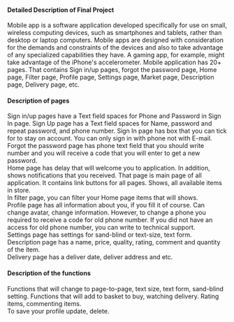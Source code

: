 <h4>Detailed Description of Final Project</h4>
 Mobile app is a software application developed specifically for use on small, wireless computing devices, such as smartphones and tablets, rather than desktop or laptop computers. Mobile apps are designed with consideration for the demands and constraints of the devices and also to take advantage of any specialized capabilities they have. A gaming app, for example, might take advantage of the iPhone's accelerometer.
Mobile application has 20+ pages. That contains Sign in/up pages, forgot the password page, Home page, Filter page, Profile page, Settings page, Market page, Description page, Delivery page, etc. 
<h4>Description of pages</h4>
Sign in/up pages have a Text field spaces for Phone and Password in Sign In page. Sign Up page has a Text field spaces for Name, password and repeat password, and phone number. 
Sign In page has box that you can tick for to stay on account. You can only sign in with phone not with E-mail. <br>
Forgot the password page has phone text field that you should write number and you will receive a code that you will enter to get a new password. <br>
Home page has delay that will welcome you to application. In addition, shows notifications that you received. That page is main page of all application. It contains link buttons for all pages. Shows, all available items in store. <br>
In filter page, you can filter your Home page items that will shows. <br>
Profile page has all information about you, if you fill it of course. Can change avatar, change information. However, to change a phone you required to receive a code for old phone number. If you did not have an access for old phone number, you can write to technical support. <br>
Settings page has settings for sand-blind or text-size, text form. <br>
Description page has a name, price, quality, rating, comment and quantity of the item. <br>
Delivery page has a deliver date, deliver address and etc.<br>

<h4>Description of the functions</h4>
Functions that will change to page-to-page, text size, text form, sand-blind setting. Functions that will add to basket to buy, watching delivery. 
Rating items, commenting items. <br>
To save your profile update, delete. <br>


